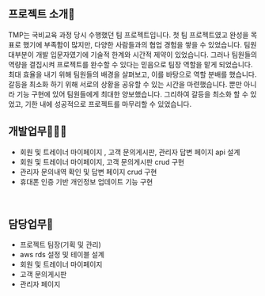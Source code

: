 ## 프로젝트 소개🙌
TMP는 국비교육 과정 당시 수행했던 팀 프로젝트입니다.
첫 팀 프로젝트였고 완성을 목표로 했기에 부족함이 많지만, 다양한 사람들과의 협업 경험을 쌓을 수
있었습니다.
팀원 대부분이 개발 입문자였기에 기술적 한계와 시간적 제약이 있었습니다.
그러나 팀원들의 역량을 결집시켜 프로젝트를 완수할 수 있다는 믿음으로 팀장 역할을 맡게 되었습니다.
최대 효율을 내기 위해 팀원들의 배경을 살펴보고, 이를 바탕으로 역할 분배를 했습니다.
갈등을 최소화 하기 위해 서로의 상황을 공유할 수 있는 시간을 마련했습니다.
뿐만 아니라 기능 구현에 있어 팀원들에게 최대한 양보했습니다.
그리하여 갈등을 최소화 할 수 있었고, 기한 내에 성공적으로 프로젝트를 마무리할 수 있었습니다.
<br>

## 개발업무🧑🏻‍💻
- 회원 및 트레이너 마이페이지 , 고객 문의게시판, 관리자 답변 페이지 api 설계
- 회원 및 트레이너 마이페이지, 고객 문의게시판 crud 구현
- 관리자 문의내역 확인 및 답변 페이지 crud 구현
- 휴대폰 인증 기반 개인정보 업데이트 기능 구현
<br>

## 담당업무📌
- 프로젝트 팀장(기획 및 관리)
- aws rds 설정 및 테이블 설계
- 회원 및 트레이너 마이페이지
- 고객 문의게시판
- 관리자 페이지
